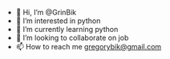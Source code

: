 - 👋 Hi, I’m @GrinBik
- 👀 I’m interested in python
- 🌱 I’m currently learning python
- 💞️ I’m looking to collaborate on job
- 📫 How to reach me gregorybik@gmail.com

<!---
GrinBik/GrinBik is a ✨ special ✨ repository because its `README.md` (this file) appears on your GitHub profile.
You can click the Preview link to take a look at your changes.
--->
